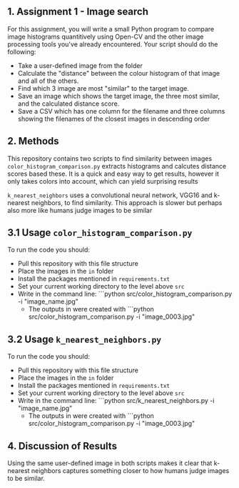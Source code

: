 ## 1. Assignment 1 - Image search
For this assignment, you will write a small Python program to compare image histograms quantitively using Open-CV and the other image processing tools you've already encountered. Your script should do the following:
- Take a user-defined image from the folder
- Calculate the "distance" between the colour histogram of that image and all of the others.
- Find which 3 image are most "similar" to the target image.
- Save an image which shows the target image, the three most similar, and the calculated distance score.
- Save a CSV which has one column for the filename and three columns showing the filenames of the closest images in descending order

## 2. Methods 
This repository contains two scripts to find similarity between images
```color_histogram_comparison.py``` extracts histograms and calcutes distance scores based these. It is a quick and easy way to get results, however it only takes colors into account, which can yield surprising results 

```k_nearest_neighbors``` uses a convolutional neural network, VGG16 and k-nearest neighbors, to find similarity. This approach is slower but perhaps also more like humans judge images to be similar


## 3.1 Usage ```color_histogram_comparison.py```
To run the code you should:
- Pull this repository with this file structure
- Place the images in the ```in``` folder
- Install the packages mentioned in ```requirements.txt```
- Set your current working directory to the level above ```src```
- Write in the command line: ```python src/color_histogram_comparison.py -i "image_name.jpg" 
  - The outputs in were created with ```python src/color_histogram_comparison.py -i "image_0003.jpg"

## 3.2 Usage ```k_nearest_neighbors.py```
To run the code you should:
- Pull this repository with this file structure
- Place the images in the ```in``` folder
- Install the packages mentioned in ```requirements.txt```
- Set your current working directory to the level above ```src```
- Write in the command line: ```python src/k_nearest_neighbors.py -i "image_name.jpg" 
  - The outputs in were created with ```python src/color_histogram_comparison.py -i "image_0003.jpg"

## 4. Discussion of Results 
Using the same user-defined image in both scripts makes it clear that k-nearest neighbors captures something closer to how humans judge images to be similar.
